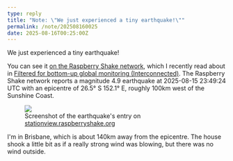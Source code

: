 ```yaml
---
type: reply
title: "Note: \"We just experienced a tiny earthquake!\""
permalink: /note/202508160025
date: 2025-08-16T00:25:00Z
---
```


We just experienced a tiny earthquake!

You can see it [on the Raspberry Shake network](https://stationview.raspberryshake.org/#/?lat=-26.92656&lon=153.21995&zoom=9.060&event=rs2025qarmsa),
which I recently read about in [Filtered for bottom-up global monitoring (Interconnected)](https://interconnected.org/home/2025/08/01/filtered).
The Raspberry Shake network reports a magnitude 4.9 earthquake at 2025-08-15 23:49:24 UTC with an epicentre of 26.5° S 152.1° E,
roughly 100km west of the Sunshine Coast.

<figure>
<a target="_blank" href="/images/20250816-raspberry-shake-screenshot.png">
<img src="/images/20250816-raspberry-shake-screenshot-small.png">
</a>
<figcaption>
Screenshot of the earthquake's entry on <a href="https://stationview.raspberryshake.org">stationview.raspberryshake.org</a>
</figcaption>
</figure>

I'm in Brisbane, which is about 140km away from the epicentre.
The house shook a little bit as if a really strong wind was blowing, but there was no wind outside.
